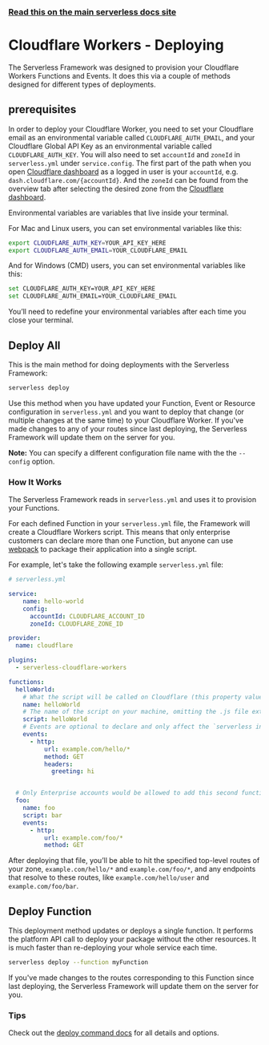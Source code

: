 <!--
title: Serverless Framework - Cloudflare Workers Guide - Deploying
menuText: Deploying
menuOrder: 7
description: How to deploy your Cloudflare Workers functions and their required infrastructure
layout: Doc
-->
 
<!-- DOCS-SITE-LINK:START automatically generated  -->
### [Read this on the main serverless docs site](https://www.serverless.com/framework/docs/providers/cloudflare/guide/deploying)
<!-- DOCS-SITE-LINK:END -->

# Cloudflare Workers - Deploying
The Serverless Framework was designed to provision your Cloudflare Workers Functions and Events. It does this via a couple of methods designed for different types of deployments.
 
## prerequisites
 
In order to deploy your Cloudflare Worker, you need to set your Cloudflare email as an environmental variable called `CLOUDFLARE_AUTH_EMAIL`, and your Cloudflare Global API Key as an environmental variable called `CLOUDFLARE_AUTH_KEY`. You will also need to set `accountId` and `zoneId` in `serverless.yml` under `service.config`. The first part of the path when you open [Cloudflare dashboard](https://dash.cloudflare.com/) as a logged in user is your `accountId`, e.g. `dash.cloudflare.com/{accountId}`. And the `zoneId` can be found from the overview tab after selecting the desired zone from the [Cloudflare dashboard](https://dash.cloudflare.com/).
 
Environmental variables are variables that live inside your terminal.

For Mac and Linux users, you can set environmental variables like this:

```bash
export CLOUDFLARE_AUTH_KEY=YOUR_API_KEY_HERE
export CLOUDFLARE_AUTH_EMAIL=YOUR_CLOUDFLARE_EMAIL
```

And for Windows (CMD) users, you can set environmental variables like this:

```bash
set CLOUDFLARE_AUTH_KEY=YOUR_API_KEY_HERE
set CLOUDFLARE_AUTH_EMAIL=YOUR_CLOUDFLARE_EMAIL
```

You’ll need to redefine your environmental variables after each time you close your terminal.
 

 
## Deploy All
This is the main method for doing deployments with the Serverless Framework:
 
```bash
serverless deploy
```

Use this method when you have updated your Function, Event or Resource configuration in `serverless.yml` and you want to deploy that change (or multiple changes at the same time) to your Cloudflare Worker. If you've made changes to any of your routes since last deploying, the Serverless Framework will update them on the server for you.

**Note:** You can specify a different configuration file name with the the `--config` option. 

### How It Works
The Serverless Framework reads in `serverless.yml` and uses it to provision your Functions.
 
For each defined Function in your `serverless.yml` file, the Framework will create a Cloudflare Workers script. This means that only enterprise customers can declare more than one Function, but anyone can use [webpack](https://developers.cloudflare.com/workers/writing-workers/using-npm-modules/) to package their application into a single script. 
 
For example, let's take the following example `serverless.yml` file:
 
```yml
# serverless.yml

service:
    name: hello-world
    config:
      accountId: CLOUDFLARE_ACCOUNT_ID 
      zoneId: CLOUDFLARE_ZONE_ID 

provider:
  name: cloudflare

plugins:
  - serverless-cloudflare-workers

functions:
  helloWorld:
    # What the script will be called on Cloudflare (this property value must match the function name one line above)
    name: helloWorld
    # The name of the script on your machine, omitting the .js file extension
    script: helloWorld
    # Events are optional to declare and only affect the `serverless invoke` command
    events:
      - http:
          url: example.com/hello/*
          method: GET
          headers:
            greeting: hi


  # Only Enterprise accounts would be allowed to add this second function
  foo:
    name: foo
    script: bar
    events:
      - http:
          url: example.com/foo/*
          method: GET
```

After deploying that file, you’ll be able to hit the specified top-level routes of your zone, `example.com/hello/*` and `example.com/foo/*`, and any endpoints that resolve to these routes, like `example.com/hello/user` and `example.com/foo/bar`.
 
## Deploy Function
This deployment method updates or deploys a single function. It performs the platform API call to deploy your package without the other resources. It is much faster than re-deploying your whole service each time.
 
```bash
serverless deploy --function myFunction
```

If you've made changes to the routes corresponding to this Function since last deploying, the Serverless Framework will update them on the server for you.

### Tips
Check out the [deploy command docs](../cli-reference/deploy.md) for all details and options.
